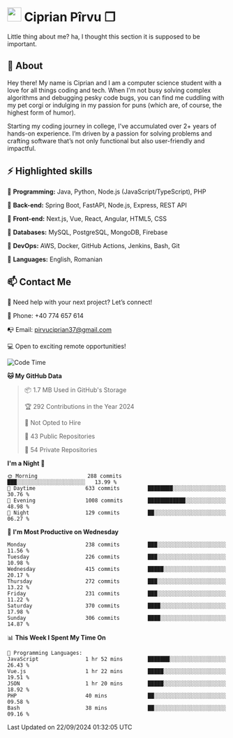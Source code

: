 # <img height="32px" src="https://user-images.githubusercontent.com/74038190/216122041-518ac897-8d92-4c6b-9b3f-ca01dcaf38ee.png"> Ciprian Pîrvu ❐ </h1>

Little thing about me? ha, I thought this section it is supposed to be important.

## 🧐 About

Hey there! My name is Ciprian and I am a computer science student with a love for all things coding and tech. When I'm not busy solving complex algorithms and debugging pesky code bugs, you can find me cuddling with my pet corgi or indulging in my passion for puns (which are, of course, the highest form of humor).

Starting my coding journey in college, I've accumulated over 2+ years of hands-on experience. I’m driven by a passion for solving problems and crafting software that’s not only functional but also user-friendly and impactful.


## ⚡ Highlighted skills

🎯 **Programming:** Java, Python, Node.js (JavaScript/TypeScript), PHP

🎯 **Back-end:** Spring Boot, FastAPI, Node.js, Express, REST API

🎯 **Front-end:** Next.js, Vue, React, Angular, HTML5, CSS

🎯 **Databases:** MySQL, PostgreSQL, MongoDB, Firebase

🎯 **DevOps:** AWS, Docker, GitHub Actions, Jenkins, Bash, Git

🎯 **Languages:** English, Romanian



## 📫 Contact Me

🤝 Need help with your next project? Let’s connect!

📱 Phone: +40 774 657 614

📭 Email: pirvuciprian37@gmail.com


💻 Open to exciting remote opportunities!

<!--START_SECTION:waka-->
![Code Time](http://img.shields.io/badge/Code%20Time-2%2C134%20hrs%2013%20mins-blue)

**🐱 My GitHub Data** 

> 📦 1.7 MB Used in GitHub's Storage 
 > 
> 🏆 292 Contributions in the Year 2024
 > 
> 🚫 Not Opted to Hire
 > 
> 📜 43 Public Repositories 
 > 
> 🔑 54 Private Repositories 
 > 
**I'm a Night 🦉** 

```text
🌞 Morning                288 commits         ███░░░░░░░░░░░░░░░░░░░░░░   13.99 % 
🌆 Daytime                633 commits         ████████░░░░░░░░░░░░░░░░░   30.76 % 
🌃 Evening                1008 commits        ████████████░░░░░░░░░░░░░   48.98 % 
🌙 Night                  129 commits         ██░░░░░░░░░░░░░░░░░░░░░░░   06.27 % 
```
📅 **I'm Most Productive on Wednesday** 

```text
Monday                   238 commits         ███░░░░░░░░░░░░░░░░░░░░░░   11.56 % 
Tuesday                  226 commits         ███░░░░░░░░░░░░░░░░░░░░░░   10.98 % 
Wednesday                415 commits         █████░░░░░░░░░░░░░░░░░░░░   20.17 % 
Thursday                 272 commits         ███░░░░░░░░░░░░░░░░░░░░░░   13.22 % 
Friday                   231 commits         ███░░░░░░░░░░░░░░░░░░░░░░   11.22 % 
Saturday                 370 commits         ████░░░░░░░░░░░░░░░░░░░░░   17.98 % 
Sunday                   306 commits         ████░░░░░░░░░░░░░░░░░░░░░   14.87 % 
```


📊 **This Week I Spent My Time On** 

```text
💬 Programming Languages: 
JavaScript               1 hr 52 mins        ███████░░░░░░░░░░░░░░░░░░   26.43 % 
Vue.js                   1 hr 22 mins        █████░░░░░░░░░░░░░░░░░░░░   19.51 % 
JSON                     1 hr 20 mins        █████░░░░░░░░░░░░░░░░░░░░   18.92 % 
PHP                      40 mins             ██░░░░░░░░░░░░░░░░░░░░░░░   09.58 % 
Bash                     38 mins             ██░░░░░░░░░░░░░░░░░░░░░░░   09.16 % 
```


 Last Updated on 22/09/2024 01:32:05 UTC
<!--END_SECTION:waka-->
